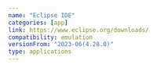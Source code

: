 ```yaml
---
name: "Eclipse IDE"
categories: [app]
link: https://www.eclipse.org/downloads/
compatibility: emulation
versionFrom: "2023-06(4.28.0)"
type: applications
---
```


